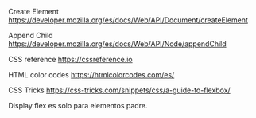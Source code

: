 Create Element
https://developer.mozilla.org/es/docs/Web/API/Document/createElement

Append Child
https://developer.mozilla.org/es/docs/Web/API/Node/appendChild

CSS reference
https://cssreference.io

HTML color codes
https://htmlcolorcodes.com/es/

CSS Tricks
https://css-tricks.com/snippets/css/a-guide-to-flexbox/

Display flex es solo para elementos padre.

